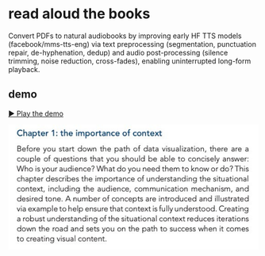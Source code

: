 # read aloud the books

Convert PDFs to natural audiobooks by improving early HF TTS models (facebook/mms-tts-eng) via text preprocessing (segmentation, punctuation repair, de-hyphenation, dedup) and audio post-processing (silence trimming, noise reduction, cross-fades), enabling uninterrupted long-form playback.


## demo

[▶️ Play the demo](https://jshuang0520.github.io/read_aloud_the_books/player.html)


![partial_p29.jpg](demo/partial_p29.jpg)
